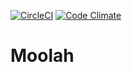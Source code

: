 [![CircleCI](https://circleci.com/gh/lededje/moolah/tree/master.svg?style=svg&circle-token=3cd011d662feecbb326ef2df8a12c3deb00e3cb3)](https://circleci.com/gh/lededje/moolah/tree/master)
[![Code Climate](https://codeclimate.com/github/lededje/moolah/badges/gpa.svg)](https://codeclimate.com/github/lededje/moolah)

# Moolah
